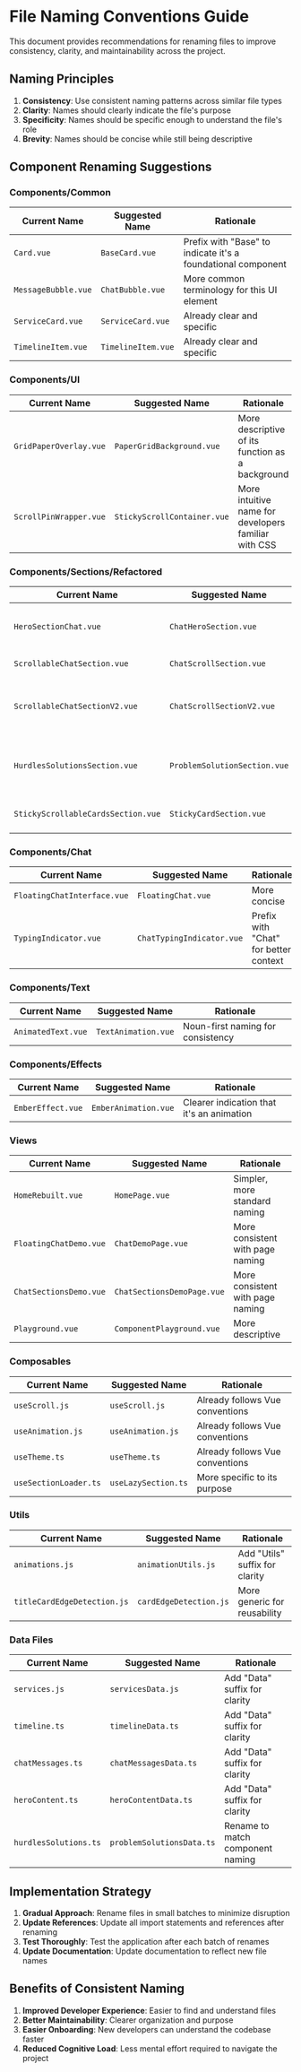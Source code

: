 # File Naming Conventions Guide

This document provides recommendations for renaming files to improve consistency, clarity, and maintainability across the project.

## Naming Principles

1. **Consistency**: Use consistent naming patterns across similar file types
2. **Clarity**: Names should clearly indicate the file's purpose
3. **Specificity**: Names should be specific enough to understand the file's role
4. **Brevity**: Names should be concise while still being descriptive

## Component Renaming Suggestions

### Components/Common

| Current Name | Suggested Name | Rationale |
|--------------|----------------|-----------|
| `Card.vue` | `BaseCard.vue` | Prefix with "Base" to indicate it's a foundational component |
| `MessageBubble.vue` | `ChatBubble.vue` | More common terminology for this UI element |
| `ServiceCard.vue` | `ServiceCard.vue` | Already clear and specific |
| `TimelineItem.vue` | `TimelineItem.vue` | Already clear and specific |

### Components/UI

| Current Name | Suggested Name | Rationale |
|--------------|----------------|-----------|
| `GridPaperOverlay.vue` | `PaperGridBackground.vue` | More descriptive of its function as a background |
| `ScrollPinWrapper.vue` | `StickyScrollContainer.vue` | More intuitive name for developers familiar with CSS |

### Components/Sections/Refactored

| Current Name | Suggested Name | Rationale |
|--------------|----------------|-----------|
| `HeroSectionChat.vue` | `ChatHeroSection.vue` | Consistent with other component naming |
| `ScrollableChatSection.vue` | `ChatScrollSection.vue` | More concise |
| `ScrollableChatSectionV2.vue` | `ChatScrollSectionV2.vue` | More concise and consistent with above |
| `HurdlesSolutionsSection.vue` | `ProblemSolutionSection.vue` | More generic and reusable name |
| `StickyScrollableCardsSection.vue` | `StickyCardSection.vue` | Shorter, more concise |

### Components/Chat

| Current Name | Suggested Name | Rationale |
|--------------|----------------|-----------|
| `FloatingChatInterface.vue` | `FloatingChat.vue` | More concise |
| `TypingIndicator.vue` | `ChatTypingIndicator.vue` | Prefix with "Chat" for better context |

### Components/Text

| Current Name | Suggested Name | Rationale |
|--------------|----------------|-----------|
| `AnimatedText.vue` | `TextAnimation.vue` | Noun-first naming for consistency |

### Components/Effects

| Current Name | Suggested Name | Rationale |
|--------------|----------------|-----------|
| `EmberEffect.vue` | `EmberAnimation.vue` | Clearer indication that it's an animation |

### Views

| Current Name | Suggested Name | Rationale |
|--------------|----------------|-----------|
| `HomeRebuilt.vue` | `HomePage.vue` | Simpler, more standard naming |
| `FloatingChatDemo.vue` | `ChatDemoPage.vue` | More consistent with page naming |
| `ChatSectionsDemo.vue` | `ChatSectionsDemoPage.vue` | More consistent with page naming |
| `Playground.vue` | `ComponentPlayground.vue` | More descriptive |

### Composables

| Current Name | Suggested Name | Rationale |
|--------------|----------------|-----------|
| `useScroll.js` | `useScroll.js` | Already follows Vue conventions |
| `useAnimation.js` | `useAnimation.js` | Already follows Vue conventions |
| `useTheme.ts` | `useTheme.ts` | Already follows Vue conventions |
| `useSectionLoader.ts` | `useLazySection.ts` | More specific to its purpose |

### Utils

| Current Name | Suggested Name | Rationale |
|--------------|----------------|-----------|
| `animations.js` | `animationUtils.js` | Add "Utils" suffix for clarity |
| `titleCardEdgeDetection.js` | `cardEdgeDetection.js` | More generic for reusability |

### Data Files

| Current Name | Suggested Name | Rationale |
|--------------|----------------|-----------|
| `services.js` | `servicesData.js` | Add "Data" suffix for clarity |
| `timeline.ts` | `timelineData.ts` | Add "Data" suffix for clarity |
| `chatMessages.ts` | `chatMessagesData.ts` | Add "Data" suffix for clarity |
| `heroContent.ts` | `heroContentData.ts` | Add "Data" suffix for clarity |
| `hurdlesSolutions.ts` | `problemSolutionsData.ts` | Rename to match component naming |

## Implementation Strategy

1. **Gradual Approach**: Rename files in small batches to minimize disruption
2. **Update References**: Update all import statements and references after renaming
3. **Test Thoroughly**: Test the application after each batch of renames
4. **Update Documentation**: Update documentation to reflect new file names

## Benefits of Consistent Naming

1. **Improved Developer Experience**: Easier to find and understand files
2. **Better Maintainability**: Clearer organization and purpose
3. **Easier Onboarding**: New developers can understand the codebase faster
4. **Reduced Cognitive Load**: Less mental effort required to navigate the project